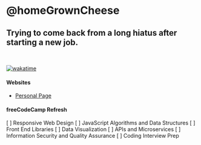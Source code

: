 # @homeGrownCheese

## Trying to come back from a long hiatus after starting a new job.
<br>

[![wakatime](https://wakatime.com/badge/user/e5022d71-61ac-40a2-961e-860ef02bb2b9.svg)](https://wakatime.com/@e5022d71-61ac-40a2-961e-860ef02bb2b9)


#### Websites
- [Personal Page](https://iamshane.net/)

#### freeCodeCamp Refresh
[ ] Responsive Web Design
[ ] JavaScript Algorithms and Data Structures
[ ] Front End Libraries
[ ] Data Visualization
[ ] APIs and Microservices
[ ] Information Security and Quality Assurance
[ ] Coding Interview Prep